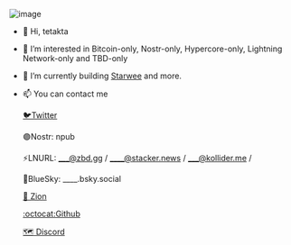 ![image](https://____)


- 👋 Hi, tetakta
- 👀 I’m interested in Bitcoin-only, Nostr-only, Hypercore-only, Lightning Network-only and TBD-only
- 🌱 I’m currently building [Starwee](https://____) and more.
- 📫 You can contact me

    [🐦Twitter](https://twitter.com/___)

    🟣Nostr: npub

    ⚡LNURL: ___@zbd.gg / ____@stacker.news / ___@kollider.me / 

     🔵BlueSky: ____.bsky.social

    [💠 Zion](https://identity.foundation/ion/explorer/?did=did%3Aion%3AEiDzF1ANmSniXckynAlBz-ufG0KLW1rVVeChfmynch-vGA)

    [:octocat:Github](https://github.com/____)
  
    [🗺️ Discord](@_____)
<!---
______ is a ✨ special ✨ repository because its `README.md` (this file) appears on your GitHub profile.
You can click the Preview link to take a look at your changes.
--->
